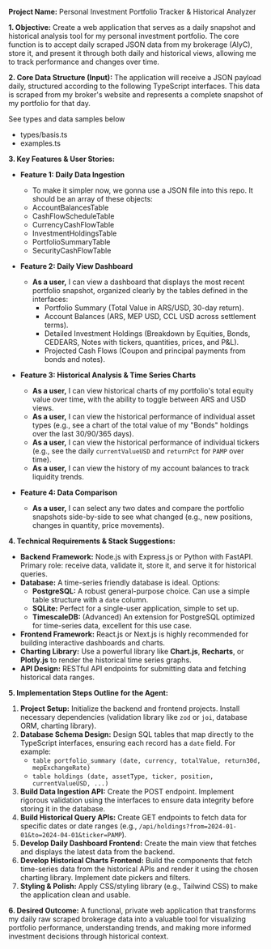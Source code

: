 **Project Name:** Personal Investment Portfolio Tracker & Historical Analyzer

**1. Objective:**
Create a web application that serves as a daily snapshot and historical analysis tool for my personal investment portfolio. The core function is to accept daily scraped JSON data from my brokerage (AlyC), store it, and present it through both daily and historical views, allowing me to track performance and changes over time.

**2. Core Data Structure (Input):**
The application will receive a JSON payload daily, structured according to the following TypeScript interfaces. This data is scraped from my broker's website and represents a complete snapshot of my portfolio for that day.

See types and data samples below

- types/basis.ts
- examples.ts

**3. Key Features & User Stories:**

- **Feature 1: Daily Data Ingestion**

  - To make it simpler now, we gonna use a JSON file into this repo. It should be an array of these objects:
  - AccountBalancesTable
  - CashFlowScheduleTable
  - CurrencyCashFlowTable
  - InvestmentHoldingsTable
  - PortfolioSummaryTable
  - SecurityCashFlowTable

- **Feature 2: Daily View Dashboard**

  - **As a user,** I can view a dashboard that displays the most recent portfolio snapshot, organized clearly by the tables defined in the interfaces:
    - Portfolio Summary (Total Value in ARS/USD, 30-day return).
    - Account Balances (ARS, MEP USD, CCL USD across settlement terms).
    - Detailed Investment Holdings (Breakdown by Equities, Bonds, CEDEARS, Notes with tickers, quantities, prices, and P&L).
    - Projected Cash Flows (Coupon and principal payments from bonds and notes).

- **Feature 3: Historical Analysis & Time Series Charts**

  - **As a user,** I can view historical charts of my portfolio's total equity value over time, with the ability to toggle between ARS and USD views.
  - **As a user,** I can view the historical performance of individual asset types (e.g., see a chart of the total value of my "Bonds" holdings over the last 30/90/365 days).
  - **As a user,** I can view the historical performance of individual tickers (e.g., see the daily `currentValueUSD` and `returnPct` for `PAMP` over time).
  - **As a user,** I can view the history of my account balances to track liquidity trends.

- **Feature 4: Data Comparison**
  - **As a user,** I can select any two dates and compare the portfolio snapshots side-by-side to see what changed (e.g., new positions, changes in quantity, price movements).

**4. Technical Requirements & Stack Suggestions:**

- **Backend Framework:** Node.js with Express.js or Python with FastAPI. Primary role: receive data, validate it, store it, and serve it for historical queries.
- **Database:** A time-series friendly database is ideal. Options:
  - **PostgreSQL:** A robust general-purpose choice. Can use a simple table structure with a `date` column.
  - **SQLite:** Perfect for a single-user application, simple to set up.
  - **TimescaleDB:** (Advanced) An extension for PostgreSQL optimized for time-series data, excellent for this use case.
- **Frontend Framework:** React.js or Next.js is highly recommended for building interactive dashboards and charts.
- **Charting Library:** Use a powerful library like **Chart.js**, **Recharts**, or **Plotly.js** to render the historical time series graphs.
- **API Design:** RESTful API endpoints for submitting data and fetching historical data ranges.

**5. Implementation Steps Outline for the Agent:**

1.  **Project Setup:** Initialize the backend and frontend projects. Install necessary dependencies (validation library like `zod` or `joi`, database ORM, charting library).
2.  **Database Schema Design:** Design SQL tables that map directly to the TypeScript interfaces, ensuring each record has a `date` field. For example:
    - `table portfolio_summary (date, currency, totalValue, return30d, mepExchangeRate)`
    - `table holdings (date, assetType, ticker, position, currentValueUSD, ...)`
3.  **Build Data Ingestion API:** Create the POST endpoint. Implement rigorous validation using the interfaces to ensure data integrity before storing it in the database.
4.  **Build Historical Query APIs:** Create GET endpoints to fetch data for specific dates or date ranges (e.g., `/api/holdings?from=2024-01-01&to=2024-04-01&ticker=PAMP`).
5.  **Develop Daily Dashboard Frontend:** Create the main view that fetches and displays the latest data from the backend.
6.  **Develop Historical Charts Frontend:** Build the components that fetch time-series data from the historical APIs and render it using the chosen charting library. Implement date pickers and filters.
7.  **Styling & Polish:** Apply CSS/styling library (e.g., Tailwind CSS) to make the application clean and usable.

**6. Desired Outcome:**
A functional, private web application that transforms my daily raw scraped brokerage data into a valuable tool for visualizing portfolio performance, understanding trends, and making more informed investment decisions through historical context.
